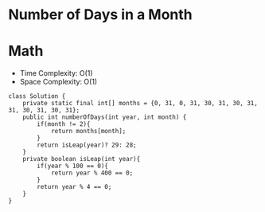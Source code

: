 # Number of Days in a Month

# Math

- Time Complexity: O(1)
- Space Complexity: O(1)

```
class Solution {
    private static final int[] months = {0, 31, 0, 31, 30, 31, 30, 31, 31, 30, 31, 30, 31};
    public int numberOfDays(int year, int month) {
        if(month != 2){
            return months[month];
        }
        return isLeap(year)? 29: 28;
    }
    private boolean isLeap(int year){
        if(year % 100 == 0){
            return year % 400 == 0;
        }
        return year % 4 == 0;
    }
}
```
